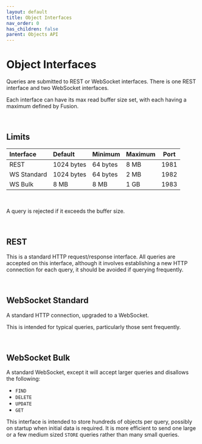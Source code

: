```yaml
---
layout: default
title: Object Interfaces
nav_order: 0
has_children: false
parent: Objects API
---
```



# Object Interfaces
Queries are submitted to REST or WebSocket interfaces. There is one REST interface and two WebSocket interfaces.

Each interface can have its max read buffer size set, with each having a maximum defined by Fusion.

<br/>

## Limits

| Interface   | Default     | Minimum   | Maximum     | Port  |
|:---         |:---         |:---       |:---         |:---:  |
|REST         | 1024 bytes  | 64 bytes  | 8 MB        | 1981  |
|WS Standard  | 1024 bytes  | 64 bytes  | 2 MB        | 1982  |
|WS Bulk      | 8 MB        | 8 MB      | 1 GB        | 1983  |


<br/>

A query is rejected if it exceeds the buffer size.

<br/>

## REST
This is a standard HTTP request/response interface. All queries are accepted on this interface, although it involves establishing a new HTTP connection for each query, it should be avoided if querying frequently.

<br/>


## WebSocket Standard
A standard HTTP connection, upgraded to a WebSocket.

This is intended for typical queries, particularly those sent frequently.

<br/>

## WebSocket Bulk
A standard WebSocket, except it will accept larger queries and disallows the following:

- `FIND`
- `DELETE`
- `UPDATE`
- `GET`

This interface is intended to store hundreds of objects per query, possibly on startup when initial data is required. It is more efficient to send one large or a few medium sized `STORE` queries rather than many small queries.
